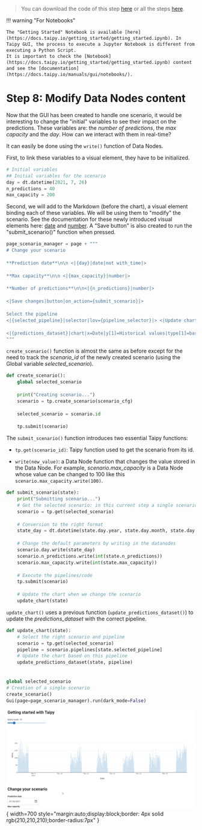 > You can download the code of this step [here](../src/step_08.py) or all the steps [here](https://github.com/Avaiga/taipy-getting-started/tree/develop/src).

!!! warning "For Notebooks"

    The "Getting Started" Notebook is available [here](https://docs.taipy.io/getting_started/getting_started.ipynb). In Taipy GUI, the process to execute a Jupyter Notebook is different from executing a Python Script.
    It is important to check the [Notebook](https://docs.taipy.io/getting_started/getting_started.ipynb) content and see the [documentation](https://docs.taipy.io/manuals/gui/notebooks/).

# Step 8: Modify Data Nodes content

Now that the GUI has been created to handle one scenario, it would be interesting to change the "initial" variables 
to see their impact on the predictions. These variables are: the *number of predictions*, the *max capacity* and the 
*day*. How can we interact with them in real-time?

It can easily be done using the `write()` function of Data Nodes.

First, to link these variables to a visual element, they have to be initialized. 
```python
# Initial variables
## Initial variables for the scenario   
day = dt.datetime(2021, 7, 26)
n_predictions = 40
max_capacity = 200
```

Second, we will add to the Markdown (before the chart), a visual element binding each of these variables. We will be 
using them to "modify" the scenario. See the documentation for these newly introduced visual elements here: 
[date](https://docs.taipy.io/manuals/gui/viselements/date/) and 
[number](https://docs.taipy.io/manuals/gui/viselements/number/). A "Save button" is also created to run the 
"submit_scenario()" function when pressed.

```python
page_scenario_manager = page + """
# Change your scenario

**Prediction date**\n\n <|{day}|date|not with_time|>

**Max capacity**\n\n <|{max_capacity}|number|>

**Number of predictions**\n\n<|{n_predictions}|number|>

<|Save changes|button|on_action={submit_scenario}|>

Select the pipeline
<|{selected_pipeline}|selector|lov={pipeline_selector}|> <|Update chart|button|on_action={update_chart}|>

<|{predictions_dataset}|chart|x=Date|y[1]=Historical values|type[1]=bar|y[2]=Predicted values|type[2]=scatter|height=80%|width=100%|>
"""
```

`create_scenario()` function is almost the same as before except for the need to track the *scenario_id* of the 
newly created scenario (using the Global variable *selected_scenario*).

```python
def create_scenario():
    global selected_scenario

    print("Creating scenario...")
    scenario = tp.create_scenario(scenario_cfg)
  
    selected_scenario = scenario.id
  
    tp.submit(scenario)
```

The `submit_scenario()` function introduces two essential Taipy functions:

- `tp.get(scenario_id)`: Taipy function used to get the scenario from its id.

- `write(new_value)`: a Data Node function that changes the value stored in the Data Node. For example, 
  *scenario.max_capacity* is a Data Node whose value can be changed to 100 like this
  `scenario.max_capacity.write(100)`.

```python
def submit_scenario(state):
    print("Submitting scenario...")
    # Get the selected scenario: in this current step a single scenario is created then modified here.
    scenario = tp.get(selected_scenario)
    
    # Conversion to the right format
    state_day = dt.datetime(state.day.year, state.day.month, state.day.day)

    # Change the default parameters by writing in the datanodes
    scenario.day.write(state_day)
    scenario.n_predictions.write(int(state.n_predictions))
    scenario.max_capacity.write(int(state.max_capacity))

    # Execute the pipelines/code
    tp.submit(scenario)
    
    # Update the chart when we change the scenario
    update_chart(state)
```

`update_chart()` uses a previous function (`update_predictions_dataset()`) to update the *predictions_dataset* 
with the correct pipeline.

```python
def update_chart(state):
    # Select the right scenario and pipeline
    scenario = tp.get(selected_scenario)
    pipeline = scenario.pipelines[state.selected_pipeline]
    # Update the chart based on this pipeline
    update_predictions_dataset(state, pipeline)


global selected_scenario
# Creation of a single scenario
create_scenario()
Gui(page=page_scenario_manager).run(dark_mode=False)
```

![Write data](result.gif){ width=700 style="margin:auto;display:block;border: 4px solid rgb(210,210,210);border-radius:7px" }
